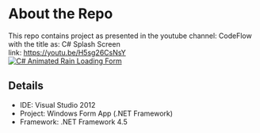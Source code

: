 # About the Repo
This repo contains project as presented in the youtube channel: CodeFlow  
with the title as: C# Splash Screen  
link: https://youtu.be/H5sg26CsNsY  
[![C# Animated Rain Loading Form](https://img.youtube.com/vi/H5sg26CsNsY/0.jpg)](https://www.youtube.com/watch?v=H5sg26CsNsY)  

## Details
 - IDE: Visual Studio 2012
 - Project: Windows Form App (.NET Framework)
 - Framework: .NET Framework 4.5
